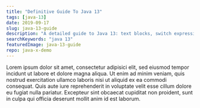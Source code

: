 ```yaml
---
title: "Definitive Guide To Java 13"
tags: [java-13]
date: 2019-09-17
slug: java-13-guide
description: "A detailed guide to Java 13: text blocks, switch expressions with yield, ZGC, dynamic AppCDS archives"
searchKeywords: "java 13"
featuredImage: java-13-guide
repo: java-x-demo
---
```


Lorem ipsum dolor sit amet, consectetur adipisici elit, sed eiusmod tempor incidunt ut labore et dolore magna aliqua.
Ut enim ad minim veniam, quis nostrud exercitation ullamco laboris nisi ut aliquid ex ea commodi consequat.
Quis aute iure reprehenderit in voluptate velit esse cillum dolore eu fugiat nulla pariatur.
Excepteur sint obcaecat cupiditat non proident, sunt in culpa qui officia deserunt mollit anim id est laborum.